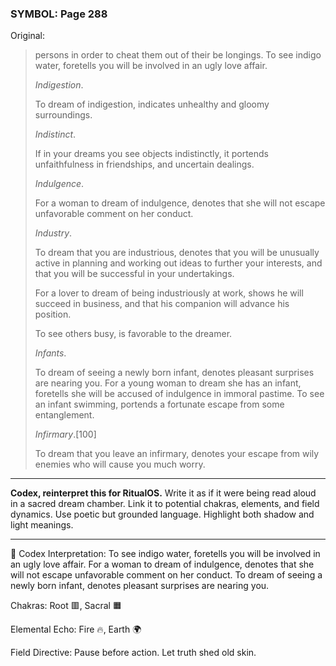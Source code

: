 ### SYMBOL: Page 288

Original:
> persons in order to cheat them out of their be longings.
> To see indigo water, foretells you will be involved in an
> ugly love affair.
> 
> 
> _Indigestion_.
> 
> 
> To dream of indigestion, indicates unhealthy and gloomy surroundings.
> 
> 
> _Indistinct_.
> 
> 
> If in your dreams you see objects indistinctly, it portends unfaithfulness
> in friendships, and uncertain dealings.
> 
> 
> _Indulgence_.
> 
> 
> For a woman to dream of indulgence, denotes that she will not escape
> unfavorable comment on her conduct.
> 
> 
> _Industry_.
> 
> 
> To dream that you are industrious, denotes that you will be unusually
> active in planning and working out ideas to further your interests,
> and that you will be successful in your undertakings.
> 
> 
> For a lover to dream of being industriously at work, shows he will succeed
> in business, and that his companion will advance his position.
> 
> 
> To see others busy, is favorable to the dreamer.
> 
> 
> _Infants_.
> 
> 
> To dream of seeing a newly born infant, denotes pleasant surprises
> are nearing you. For a young woman to dream she has an infant,
> foretells she will be accused of indulgence in immoral pastime.
> To see an infant swimming, portends a fortunate escape
> from some entanglement.
> 
> 
> _Infirmary_.[100]
> 
> 
> To dream that you leave an infirmary, denotes your escape from wily
> enemies who will cause you much worry.

---

**Codex, reinterpret this for RitualOS.**
Write it as if it were being read aloud in a sacred dream chamber.
Link it to potential chakras, elements, and field dynamics.
Use poetic but grounded language.
Highlight both shadow and light meanings.

---

🔁 Codex Interpretation:
To see indigo water, foretells you will be involved in an ugly love affair. For a woman to dream of indulgence, denotes that she will not escape unfavorable comment on her conduct. To dream of seeing a newly born infant, denotes pleasant surprises are nearing you.

Chakras: Root 🟥, Sacral 🟧

Elemental Echo: Fire 🔥, Earth 🌍

Field Directive: Pause before action. Let truth shed old skin.
